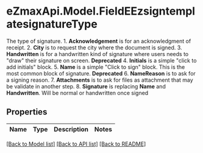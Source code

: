 # eZmaxApi.Model.FieldEEzsigntemplatesignatureType
The type of signature.  1. **Acknowledgement** is for an acknowledgment of receipt. 2. **City** is to request the city where the document is signed. 3. **Handwritten** is for a handwritten kind of signature where users needs to \"draw\" their signature on screen. **Deprecated** 4. **Initials** is a simple \"click to add initials\" block. 5. **Name** is a simple \"Click to sign\" block. This is the most common block of signature. **Deprecated** 6. **NameReason** is to ask for a signing reason.  7. **Attachments** is to ask for files as attachment that may be validate in another step.     8. **Signature** is replacing **Name** and **Handwritten**. Will be normal or handwritten once signed

## Properties

Name | Type | Description | Notes
------------ | ------------- | ------------- | -------------

[[Back to Model list]](../README.md#documentation-for-models) [[Back to API list]](../README.md#documentation-for-api-endpoints) [[Back to README]](../README.md)

